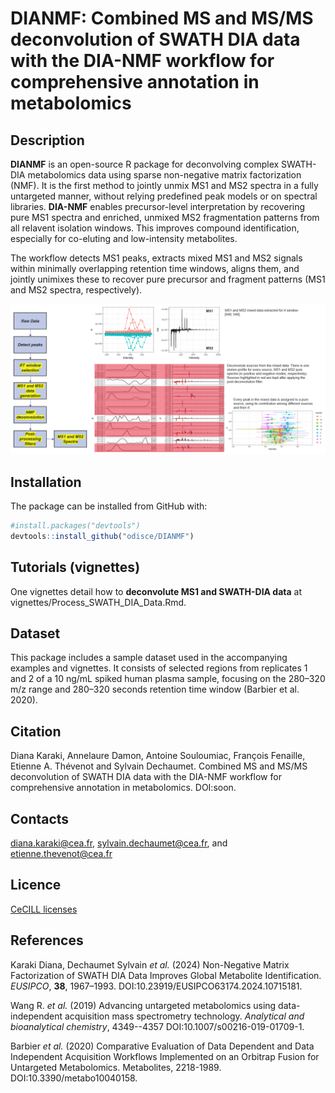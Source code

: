 # DIANMF: Combined MS and MS/MS deconvolution of SWATH DIA data with the DIA-NMF workflow for comprehensive annotation in metabolomics


<!-- badges: start -->

<!-- [![Codecov test coverage](https://codecov.io/gh/odisce/mineMS2/graph/badge.svg)](https://app.codecov.io/gh/odisce/mineMS2) -->

<!-- badges: end -->

## Description

**DIANMF** is an open-source R package for deconvolving complex SWATH-DIA metabolomics data using sparse non-negative matrix factorization (NMF). It is the first method to jointly unmix MS1 and MS2 spectra in a fully untargeted manner, without relying predefined peak models or on spectral libraries. **DIA-NMF** enables precursor-level interpretation by recovering pure MS1 spectra and enriched, unmixed MS2 fragmentation patterns from all relavent isolation windows. This improves compound identification, especially for co-eluting and low-intensity metabolites.

The workflow detects MS1 peaks, extracts mixed MS1 and MS2 signals within minimally overlapping retention time windows, aligns them, and jointly unimixes these to recover pure precursor and fragment patterns (MS1 and MS2 spectra, respectively).
        
![DIA-NMF Workflow](vignettes/figures/dianmf_workflow.PNG)

        

## Installation

The package can be installed from GitHub with:

``` r
#install.packages("devtools")
devtools::install_github("odisce/DIANMF")
```

## Tutorials (vignettes)

One vignettes detail how to **deconvolute MS1 and SWATH-DIA data** at vignettes/Process_SWATH_DIA_Data.Rmd.


## Dataset

This package includes a sample dataset used in the accompanying examples and vignettes. It consists of selected regions from replicates 1 and 2 of a 10 ng/mL spiked human plasma sample, focusing on the 280–320 m/z range and 280–320 seconds retention time window (Barbier et al. 2020).

## Citation

Diana Karaki, Annelaure Damon, Antoine Souloumiac, François Fenaille, Etienne A. Thévenot and Sylvain Dechaumet. Combined MS and MS/MS deconvolution of SWATH DIA data with the DIA-NMF workflow for comprehensive annotation in metabolomics. DOI:soon. 

## Contacts

[diana.karaki\@cea.fr](mailto:diana.karaki@cea.fr), [sylvain.dechaumet\@cea.fr](mailto:sylvain.dechaumet@cea.fr), and [etienne.thevenot\@cea.fr](mailto:etienne.thevenot@cea.fr)

## Licence

[CeCILL licenses](http://www.cecill.info/index.en.html)

## References
  
Karaki Diana, Dechaumet Sylvain *et al.* (2024) Non-Negative Matrix Factorization of SWATH DIA Data Improves Global Metabolite Identification. *EUSIPCO*, **38**, 1967–1993. DOI:10.23919/EUSIPCO63174.2024.10715181.

Wang R. *et al.* (2019) Advancing untargeted metabolomics using data-independent acquisition mass spectrometry technology. *Analytical and bioanalytical chemistry*, 4349--4357 DOI:10.1007/s00216-019-01709-1. 

Barbier *et al.* (2020) Comparative Evaluation of Data Dependent and Data Independent Acquisition Workflows Implemented on an Orbitrap Fusion for Untargeted Metabolomics. Metabolites, 2218-1989. DOI:10.3390/metabo10040158.
